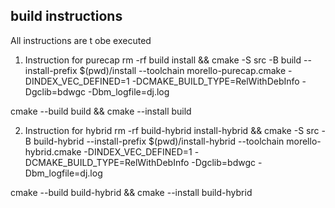 ## build instructions 
All instructions are t obe executed 

1. Instruction for purecap 
rm -rf build install && cmake -S src -B build --install-prefix $(pwd)/install --toolchain  morello-purecap.cmake -DINDEX_VEC_DEFINED=1 -DCMAKE_BUILD_TYPE=RelWithDebInfo  -Dgclib=bdwgc   -Dbm_logfile=dj.log

cmake --build build && cmake --install build 


2. Instruction for hybrid
rm -rf build-hybrid install-hybrid && cmake -S src -B build-hybrid --install-prefix $(pwd)/install-hybrid --toolchain  morello-hybrid.cmake -DINDEX_VEC_DEFINED=1 -DCMAKE_BUILD_TYPE=RelWithDebInfo  -Dgclib=bdwgc   -Dbm_logfile=dj.log

cmake --build build-hybrid && cmake --install build-hybrid
